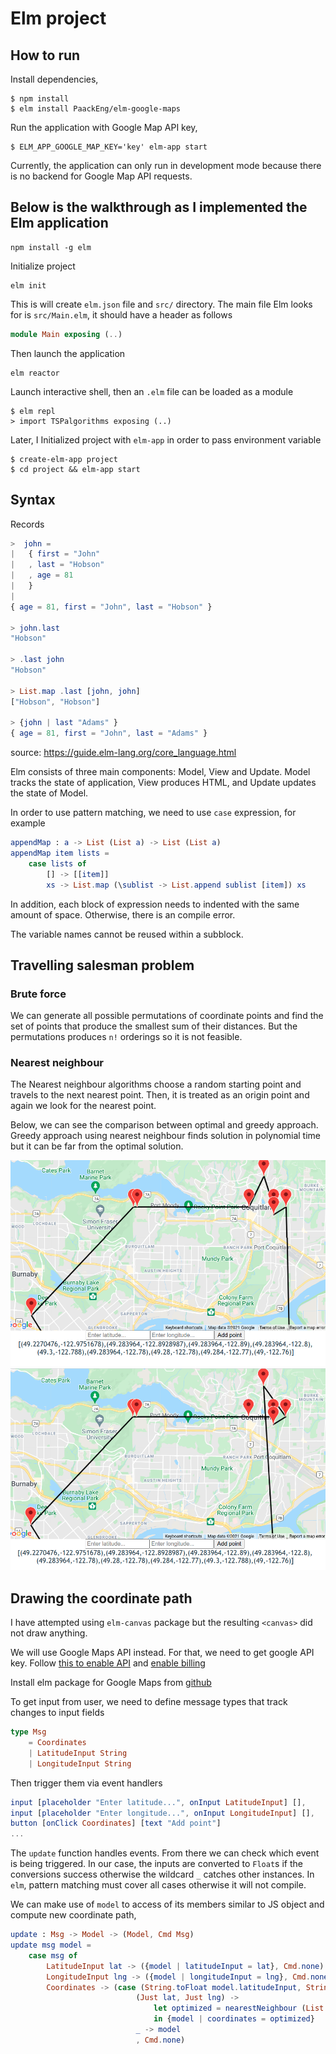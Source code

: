 # Elm project

## How to run

Install dependencies,
```
$ npm install
$ elm install PaackEng/elm-google-maps
```

Run the application with Google Map API key,

```
$ ELM_APP_GOOGLE_MAP_KEY='key' elm-app start
```

Currently, the application can only run in development mode because there is no backend for Google Map API requests.

## Below is the walkthrough as I implemented the Elm application

```
npm install -g elm
```

Initialize project

```
elm init
```

This is will create `elm.json` file and `src/` directory. The main file Elm looks for is `src/Main.elm`, it should have a header as follows

```elm
module Main exposing (..)
```

Then launch the application 

```
elm reactor
```

Launch interactive shell, then an `.elm` file can be loaded as a module
```
$ elm repl
> import TSPalgorithms exposing (..)
```

Later, I Initialized project with `elm-app` in order to pass environment variable

```
$ create-elm-app project
$ cd project && elm-app start
```

## Syntax

Records
```elm
>  john =
|   { first = "John"
|   , last = "Hobson"
|   , age = 81
|   }
| 
{ age = 81, first = "John", last = "Hobson" }

> john.last
"Hobson"

> .last john
"Hobson"

> List.map .last [john, john]
["Hobson", "Hobson"]

> {john | last "Adams" }
{ age = 81, first = "John", last = "Adams" }
```
source: https://guide.elm-lang.org/core_language.html

Elm consists of three main components: Model, View and Update. Model tracks the state of application, View produces HTML, and Update updates the state of Model.


In order to use pattern matching, we need to use `case` expression, for example

```elm
appendMap : a -> List (List a) -> List (List a)
appendMap item lists =
    case lists of
        [] -> [[item]]
        xs -> List.map (\sublist -> List.append sublist [item]) xs
```

In addition, each block of expression needs to indented with the same amount of space. Otherwise, there is an compile error.

The variable names cannot be reused within a subblock.

## Travelling salesman problem

### Brute force

We can generate all possible permutations of coordinate points and find the set of points that produce the smallest sum of their distances. But the permutations produces `n!` orderings so it is not feasible.

### Nearest neighbour 

The Nearest neighbour algorithms choose a random starting point and travels to the next nearest point. Then, it is treated as an origin point and again we look for the nearest point.


Below, we can see the comparison between optimal and greedy approach. Greedy approach using nearest neighbour finds solution in polynomial time but it can be far from the optimal solution.

![Brute force](img/optimal.png) 
![Nearest Neighbour](img/greedy.png)

## Drawing the coordinate path

I have attempted using `elm-canvas` package but the resulting `<canvas>` did not draw anything.

We will use Google Maps API instead. For that, we need to get google API key. Follow [this to enable API](https://developers.google.com/maps/gmp-get-started#enable-api-sdk) and [enable billing](https://console.cloud.google.com/projectselector2/billing/enable)

Install elm package for Google Maps from [github](https://github.com/PaackEng/elm-google-maps/tree/2.1.0)

To get input from user, we need to define message types that track changes to input fields

``` elm
type Msg 
    = Coordinates 
    | LatitudeInput String
    | LongitudeInput String
```


Then trigger them via event handlers

``` elm
input [placeholder "Enter latitude...", onInput LatitudeInput] [],
input [placeholder "Enter longitude...", onInput LongitudeInput] [],
button [onClick Coordinates] [text "Add point"]
...
```

The `update` function handles events. From there we can check which event is being triggered. In our case, the inputs are converted to `Float`s if the conversions success otherwise the wildcard `_` catches other instances. In `elm`, pattern matching must cover all cases otherwise it will not compile. 

We can make use of `model` to access of its members similar to JS object and compute new coordinate path,

``` elm
update : Msg -> Model -> (Model, Cmd Msg)
update msg model =
    case msg of
        LatitudeInput lat -> ({model | latitudeInput = lat}, Cmd.none)
        LongitudeInput lng -> ({model | longitudeInput = lng}, Cmd.none)
        Coordinates -> (case (String.toFloat model.latitudeInput, String.toFloat model.longitudeInput) of
                            (Just lat, Just lng) ->  
                                let optimized = nearestNeighbour (List.append model.coordinates [(lat, lng)])
                                in {model | coordinates = optimized}
                            _ -> model
                            , Cmd.none)
```

